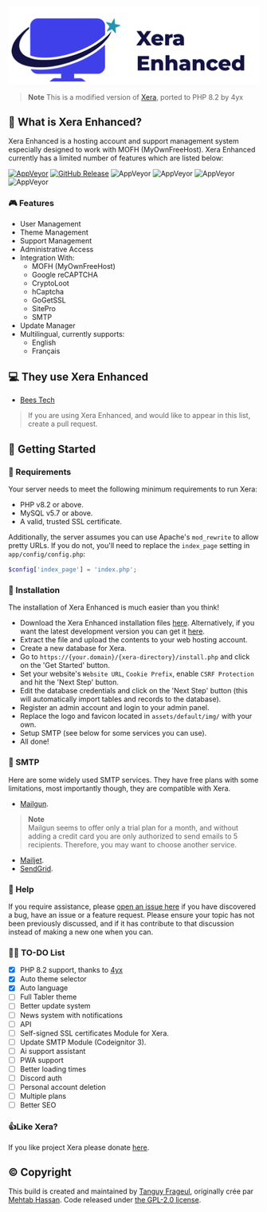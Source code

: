 <div align="center">
    <img src="assets/default/img/xera-enhanced.svg">
</div>

> **Note**
> This is a modified version of [Xera](https://github.com/mahtab2003/Xera/), ported to PHP 8.2 by 4yx

## 👀 What is Xera Enhanced?
Xera Enhanced is a hosting account and support management system especially designed to work with MOFH (MyOwnFreeHost). Xera Enhanced currently has a limited number of features which are listed below:

[![AppVeyor](https://img.shields.io/badge/Licence-GPL_2.0-orange)](LICENSE)
[![GitHub Release](https://img.shields.io/github/v/release/FuryCraft/Xera-enhanced)](https://github.com/FuryCraft/Xera-enhanced/releases/latest)
![AppVeyor](https://img.shields.io/badge/Build-Passed-brightgreen)
![AppVeyor](https://img.shields.io/badge/Interface-Tabler-lightgreen)
![AppVeyor](https://img.shields.io/badge/Development-Live-brightgreen)
![AppVeyor](https://img.shields.io/badge/Dependencies-PHP,_MySQL,_cUrl-red)

### 🎮 Features
- User Management
- Theme Management
- Support Management
- Administrative Access
- Integration With:
	- MOFH (MyOwnFreeHost)
	- Google reCAPTCHA 
	- CryptoLoot
	- hCaptcha
	- GoGetSSL
	- SitePro
	- SMTP
- Update Manager
- Multilingual, currently supports:
  	- English
  	- Français

## 💻 They use Xera Enhanced

- [Bees Tech](https://beestech.fr)

> If you are using Xera Enhanced, and would like to appear in this list, create a pull request.

## 🤸 Getting Started

### 🚅 Requirements
Your server needs to meet the following minimum requirements to run Xera:
- PHP v8.2 or above.
- MySQL v5.7 or above.
- A valid, trusted SSL certificate.

Additionally, the server assumes you can use Apache's ``mod_rewrite`` to allow pretty URLs. If you do not, you'll need to replace the ``index_page`` setting in ``app/config/config.php``:
```php
$config['index_page'] = 'index.php';
```

### 💾 Installation 
The installation of Xera Enhanced is much easier than you think!
- Download the Xera Enhanced installation files [here](https://github.com/FuryCraft/Xera-enhanced/releases/latest). Alternatively, if you want the latest development version you can get it [here](https://github.com/FuryCraft/Xera-enhanced/archive/refs/heads/dev.zip).
- Extract the file and upload the contents to your web hosting account. 
- Create a new database for Xera.
- Go to ```https://{your.domain}/{xera-directory}/install.php``` and click on the 'Get Started' button.
- Set your website's ```Website URL```, ```Cookie Prefix```, enable ```CSRF Protection``` and hit the 'Next Step' button.
- Edit the database credentials and click on the 'Next Step' button (this will automatically import tables and records to the database).
- Register an admin account and login to your admin panel. 
- Replace the logo and favicon located in ```assets/default/img/``` with your own.
- Setup SMTP (see below for some services you can use).
- All done! 

### 📧 SMTP
Here are some widely used SMTP services. They have free plans with some limitations, most importantly though, they are compatible with Xera.
- [Mailgun](https://www.mailgun.com/). 
> **Note**  
> Mailgun seems to offer only a trial plan for a month, and without adding a credit card you are only authorized to send emails to 5 recipients. Therefore, you may want to choose another service.
- [Mailjet](https://mailjet.com/).
- [SendGrid](https://sendgrid.com/free/).

### 🤔 Help
If you require assistance, please [open an issue here](https://github.com/FuryCraft/Xera-enhanced/issues/new) if you have discovered a bug, have an issue or a feature request. Please ensure your topic has not been previously discussed, and if it has contribute to that discussion instead of making a new one when you can.

### 🚴‍♂️ TO-DO List
- [x] PHP 8.2 support, thanks to [4yx](https://github.com/4yx)
- [x] Auto theme selector
- [x] Auto language
- [ ] Full Tabler theme
- [ ] Better update system
- [ ] News system with notifications
- [ ] API
- [ ] Self-signed SSL certificates Module for Xera.
- [ ] Update SMTP Module (Codeignitor 3).
- [ ] Ai support assistant
- [ ] PWA support
- [ ] Better loading times
- [ ] Discord auth
- [ ] Personal account deletion
- [ ] Multiple plans
- [ ] Better SEO

### 👍Like Xera?
If you like project Xera please donate [here](https://paypal.me/tanguyfgl).

## ©️ Copyright
This build is created and maintained by [Tanguy Frageul](https://github.com/FuryCraft), originally crée par [Mehtab Hassan](https://github.com/mahtab2003). Code released under [the GPL-2.0 license](LICENSE).
